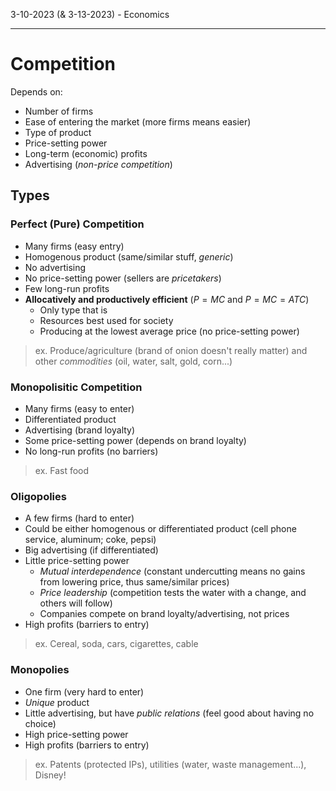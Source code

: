 ﻿3-10-2023 (& 3-13-2023) - Economics

---

# Competition

Depends on:
- Number of firms
- Ease of entering the market (more firms means easier)
- Type of product
- Price-setting power
- Long-term (economic) profits
- Advertising (*non-price competition*)

## Types 

### Perfect (Pure) Competition

- Many firms (easy entry)
- Homogenous product (same/similar stuff, *generic*)
- No advertising
- No price-setting power (sellers are *pricetakers*)
- Few long-run profits
- **Allocatively and productively efficient** ($P=MC$ and $P=MC=ATC$)
	- Only type that is
	- Resources best used for society
	- Producing at the lowest average price (no price-setting power)
> ex. Produce/agriculture (brand of onion doesn't really matter) and other *commodities* (oil, water, salt, gold, corn...)

### Monopolisitic Competition

- Many firms (easy to enter)
- Differentiated product
- Advertising (brand loyalty)
- Some price-setting power (depends on brand loyalty)
- No long-run profits (no barriers)
> ex. Fast food

### Oligopolies

- A few firms (hard to enter)
- Could be either homogenous or differentiated product (cell phone service, aluminum; coke, pepsi)
- Big advertising (if differentiated)
- Little price-setting power 
	- *Mutual interdependence* (constant undercutting means no gains from lowering price, thus same/similar prices)
	- *Price leadership* (competition tests the water with a change, and others will follow)
	- Companies compete on brand loyalty/advertising, not prices
- High profits (barriers to entry)
> ex. Cereal, soda, cars, cigarettes, cable

### Monopolies

- One firm (very hard to enter)
- *Unique* product
- Little advertising, but have *public relations* (feel good about having no choice)
- High price-setting power
- High profits (barriers to entry)
> ex. Patents (protected IPs), utilities (water, waste management...), Disney!
